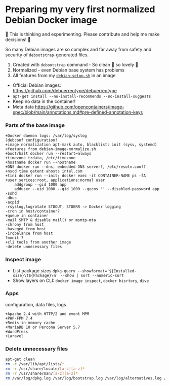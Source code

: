# Preparing my very first normalized Debian Docker image

🚧 This is thinking and experimenting. Please contribute and help me make decisions! 🚧

So many Debian images are so complex and far away from safety and security of `debootstrap`-generated files.

1. Created with `debootstrap` command - So clean 🤩 so lovely 🤩
2. Normalized - even Debian base system has problems
3. All features from my [`debian-setup.sh`](https://github.com/szepeviktor/debian-server-tools/blob/master/debian-setup/debian-setup.sh) in an image


- Official Debian images: https://github.com/debuerreotype/debuerreotype
- `apt-get install --no-install-recommends --no-install-suggests`
- Keep no data in the container!
- Meta data https://github.com/opencontainers/image-spec/blob/main/annotations.md#pre-defined-annotation-keys

### Parts of the base image

```
+Docker daemon logs: /var/log/syslog
?debconf configuration?
+image normalization apt-mark auto, blacklist: init (sysv, systemd) <features from debian-image-normalize.sh
+boot/halt docker run --restart=always
+timezone tzdata, /etc/timezone
+hostname docker run --hostname
+DNS docker run --dns, embedded DNS server?, /etc/resolv.conf?
+nscd time getent ahosts intel.com
+tini docker run --init; docker exec -it CONTAINER-NAME ps -fA
+user serices:root, applications:normal user
    addgroup --gid 1000 app
    adduser --uid 1000 --gid 1000 --gecos '' --disabled-password app
-sshd
-dbus
-acpid
-rsyslog,logrotate STDOUT, STDERR -> Docker logging
-cron in host/container?
+queue in container
-mail SMTP & disable mail() or msmtp-mta
-chrony from host
-haveged from host
-irqbalance from host
?monit ?
+cli tools from another image
-delete unnecessary files
```

### Inspect image

- List package sizes `dpkg-query --showformat='${Installed-size}\t${Package}\n' --show | sort --numeric-sort`
- Show layers on CLI: `docker image inspect`, `docker hisrtory`, `dive`

### Apps

configuration, data files, logs

```
+Apache 2.4 with HTTP/2 and event MPM
+PHP-FPM 7.4
+Redis in-memory cache
+MariaDB 10 or Percona Server 5.7
+WordPress
+Laravel
```

### Delete unnecessary files

```bash
apt-get clean
rm -r /var/lib/apt/lists/*
rm -r /usr/share/locale/[a-z][a-z]*
rm -r /usr/share/man/[a-z][a-z]*
rm /var/log/dpkg.log /var/log/bootstrap.log /var/log/alternatives.log /var/cache/ldconfig/aux-cache
```
